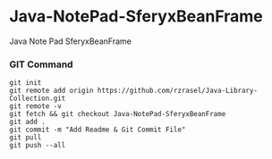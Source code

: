 # Java-NotePad-SferyxBeanFrame
Java Note Pad SferyxBeanFrame

### GIT Command
```git_command
git init
git remote add origin https://github.com/rzrasel/Java-Library-Collection.git
git remote -v
git fetch && git checkout Java-NotePad-SferyxBeanFrame
git add .
git commit -m "Add Readme & Git Commit File"
git pull
git push --all
```